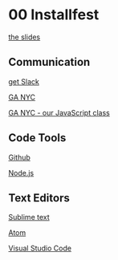 <h1>00 Installfest</h1>

[the slides](file:///Users/jonathanhaines/Desktop/GeneralAssembly/00/index.html "slides")

<h2>Communication</h2>

[get Slack](https://slack.com/downloads/mac "slack")

[GA NYC](https://ga-nyc-ptstudents.slack.com/messages/C032VK2SJ "ga-nyc")

[GA NYC - our JavaScript class](https://ga-js-nyc-spring-2019.slack.com "ga-nyc-js")

<h2>Code Tools</h2>

[Github](http://github.com "github")

[Node.js](https://nodejs.org/en/ "node")

<h2>Text Editors</h2>

[Sublime text](http://www.sublimetext.com/3 "sublime")

[Atom](https://atom.io "atom")

[Visual Studio Code](https://code.visualstudio.com/#alt-downloads "vscode")
